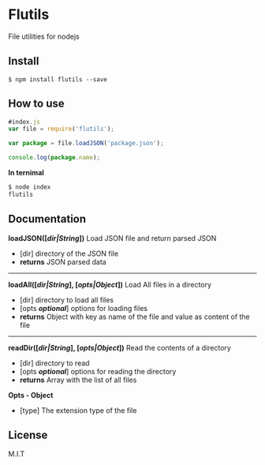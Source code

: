 # Flutils
File utilities for nodejs

## Install
`$ npm install flutils --save`

## How to use
```Javascript
#index.js
var file = require('flutils');

var package = file.loadJSON('package.json');

console.log(package.name);
```

**In ternimal**
```sh
$ node index
flutils
```

## Documentation

**loadJSON([*dir|String*])**
Load JSON file and return parsed JSON
- [dir] directory of the JSON file
- **returns** JSON parsed data

- - -

**loadAll([*dir|String*], [*opts|Object*])**
Load All files in a directory
- [dir] directory to load all files
- [opts ***optional***] options for loading files
- **returns** Object with key as name of the file and value as content of the file

- - -

**readDir([*dir|String*], [*opts|Object*])**
Read the contents of a directory
- [dir] directory to read
- [opts ***optional***] options for reading the directory
- **returns** Array with the list of all files

**Opts - Object**
- [type] The extension type of the file

## License
M.I.T